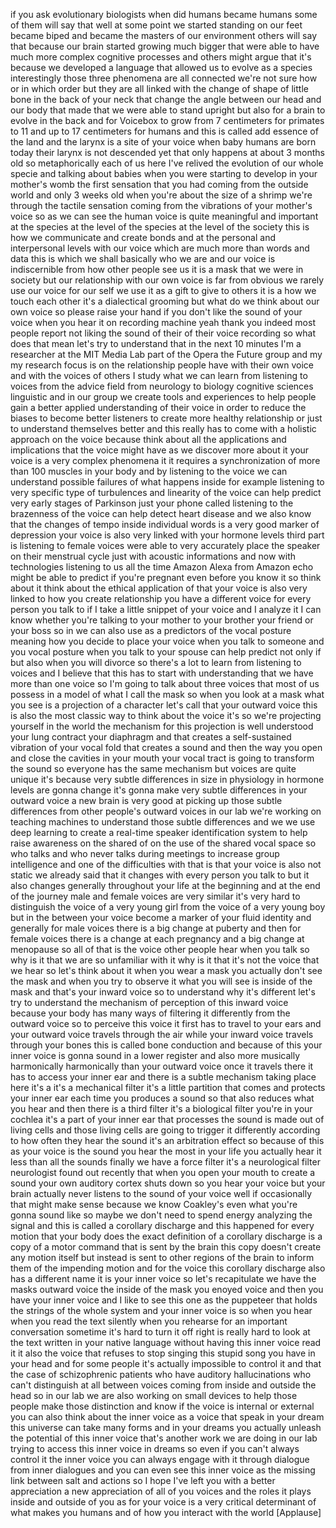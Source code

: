 
if you ask evolutionary biologists when
did humans became humans some of them
will say that well at some point we
started standing on our feet became
biped and became the masters of our
environment others will say that because
our brain started growing much bigger
that were able to have much more complex
cognitive processes and others might
argue that it&#39;s because we developed a
language that allowed us to evolve as a
species interestingly those three
phenomena are all connected we&#39;re not
sure how or in which order but they are
all linked with the change of shape of
little bone in the back of your neck
that change the angle between our head
and our body that made that we were able
to stand upright but also for a brain to
evolve in the back and for Voicebox to
grow from 7 centimeters for primates to
11 and up to 17 centimeters for humans
and this is called add essence of the
land and the larynx is a site of your
voice when baby humans are born today
their larynx is not descended yet that
only happens at about 3 months old so
metaphorically each of us here I&#39;ve
relived the evolution of our whole
specie and talking about babies when you
were starting to develop in your
mother&#39;s womb the first sensation that
you had coming from the outside world
and only 3 weeks old when you&#39;re about
the size of a shrimp we&#39;re through the
tactile sensation coming from the
vibrations of your mother&#39;s voice so as
we can see the human voice is quite
meaningful and important at the species
at the level of the species
at the level of the society this is how
we communicate and create bonds and at
the personal and interpersonal levels
with our voice which are much more than
words and data this is which we shall
basically who we are and our voice is
indiscernible from how other people see
us it is a mask that we were in society
but our relationship with our own voice
is far from obvious we rarely use our
voice for our self we use it as a gift
to give to others it is a how we touch
each other
it&#39;s a dialectical grooming but what do
we think about our own voice so please
raise your hand if you don&#39;t like the
sound of your voice when you hear it on
recording machine yeah thank you indeed
most people report not liking the sound
of their of their voice recording so
what does that mean let&#39;s try to
understand that in the next 10 minutes
I&#39;m a researcher at the MIT Media Lab
part of the Opera the Future group and
my my research focus is on the
relationship people have with their own
voice and with the voices of others I
study what we can learn from listening
to voices from the advice field from
neurology to biology cognitive sciences
linguistic and in our group we create
tools and experiences to help people
gain a better applied understanding of
their voice in order to reduce the
biases to become better listeners to
create more healthy relationship or just
to understand themselves better and this
really has to come with a holistic
approach on the voice because think
about all the applications and
implications that the voice might have
as we discover more about it your voice
is a very complex phenomena it it
requires a synchronization of more than
100 muscles in your body and by
listening to the voice we can understand
possible failures of what happens inside
for example listening to very specific
type of turbulences and
linearity of the voice can help predict
very early stages of Parkinson just your
phone called listening to the brazenness
of the voice can help detect heart
disease and we also know that the
changes of tempo inside individual words
is a very good marker of depression your
voice is also very linked with your
hormone levels third part is listening
to female voices were able to very
accurately place the speaker on their
menstrual cycle just with acoustic
informations and now with technologies
listening to us all the time
Amazon Alexa from Amazon echo might be
able to predict if you&#39;re pregnant even
before you know it so think about it
think about the ethical application of
that your voice is also very linked to
how you create relationship you have a
different voice for every person you
talk to if I take a little snippet of
your voice and I analyze it I can know
whether you&#39;re talking to your mother to
your brother your friend or your boss so
in we can also use as a predictors of
the vocal posture
meaning how you decide to place your
voice when you talk to someone and you
vocal posture when you talk to your
spouse can help predict not only if but
also when you will divorce so there&#39;s a
lot to learn from listening to voices
and I believe that this has to start
with understanding that we have more
than one voice so I&#39;m going to talk
about three voices that most of us
possess in a model of what I call the
mask so when you look at a mask what you
see is a projection of a character let&#39;s
call that your outward voice this is
also the most classic way to think about
the voice it&#39;s so we&#39;re projecting
yourself in the world the mechanism for
this projection is well understood your
lung contract your diaphragm and that
creates a self-sustained vibration of
your vocal fold that creates a sound and
then the way you open and close the
cavities in your mouth
your vocal tract is going to transform
the sound so everyone has the same
mechanism but voices are quite unique
it&#39;s because very subtle differences in
size in physiology in hormone levels are
gonna change it&#39;s gonna make very subtle
differences in your outward voice a new
brain is very good at picking up those
subtle differences from other people&#39;s
outward voices in our lab we&#39;re working
on teaching machines to understand those
subtle differences and we we use deep
learning to create a real-time speaker
identification system to help raise
awareness on the shared of on the use of
the shared vocal space so who talks and
who never talks during meetings to
increase group intelligence and one of
the difficulties with that is that your
voice is also not static we already said
that it changes with every person you
talk to but it also changes generally
throughout your life at the beginning
and at the end of the journey male and
female voices are very similar it&#39;s very
hard to distinguish the voice of a very
young girl from the voice of a very
young boy but in the between your voice
become a marker of your fluid identity
and generally for male voices there is a
big change at puberty and then for
female voices there is a change at each
pregnancy and a big change at menopause
so all of that is the voice other people
hear when you talk so why is it that we
are so unfamiliar with it why is it that
it&#39;s not the voice that we hear so let&#39;s
think about it when you wear a mask you
actually don&#39;t see the mask and when you
try to observe it what you will see is
inside of the mask and that&#39;s your
inward voice so to understand why it&#39;s
different let&#39;s try to understand the
mechanism of perception of this inward
voice because your body has many ways of
filtering it differently from the
outward voice so to perceive this voice
it first has to travel to your ears and
your outward voice travels through the
air while your inward voice travels
through your bones this is called bone
conduction and because of this
your inner voice is gonna sound in a
lower register and also more musically
harmonically harmonically than your
outward voice once it travels there it
has to access your inner ear and there
is a subtle mechanism taking place here
it&#39;s a it&#39;s a mechanical filter it&#39;s a
little partition that comes and protects
your inner ear each time you produces a
sound so that also reduces what you hear
and then there is a third filter it&#39;s a
biological filter you&#39;re in your cochlea
it&#39;s a part of your inner ear that
processes the sound is made out of
living cells and those living cells are
going to trigger it differently
according to how often they hear the
sound it&#39;s an arbitration effect so
because of this as your voice is the
sound you hear the most in your life you
actually hear it less than all the
sounds finally we have a force filter
it&#39;s a neurological filter neurologist
found out recently that when you open
your mouth to create a sound your own
auditory cortex shuts down so you hear
your voice but your brain actually never
listens to the sound of your voice
well if occasionally that might make
sense because we know Coakley&#39;s even
what you&#39;re gonna sound like so maybe we
don&#39;t need to spend energy analyzing the
signal and this is called a corollary
discharge and this happened for every
motion that your body does the exact
definition of a corollary discharge is a
copy of a motor command that is sent by
the brain this copy doesn&#39;t create any
motion itself but instead is sent to
other regions of the brain to inform
them of the impending motion and for the
voice this corollary discharge also has
a different name it is your inner voice
so let&#39;s recapitulate we have the masks
outward voice the inside of the mask you
enoyed voice and then you have your
inner voice and I like to see this one
as the puppeteer that holds the strings
of the whole system
and your inner voice is so when you hear
when you read the text silently when you
rehearse for an important conversation
sometime it&#39;s hard to turn it off right
is really hard to look at the text
written in your native language without
having this inner voice read it it also
the voice that refuses to stop singing
this stupid song you have in your head
and for some people it&#39;s actually
impossible to control it and that the
case of schizophrenic patients who have
auditory hallucinations who can&#39;t
distinguish at all between voices coming
from inside and outside the head so in
our lab we are also working on small
devices to help those people make those
distinction and know if the voice is
internal or external you can also think
about the inner voice as a voice that
speak in your dream this universe can
take many forms and in your dreams you
actually unleash the potential of this
inner voice that&#39;s another work we are
doing in our lab trying to access this
inner voice in dreams so even if you
can&#39;t always control it the inner voice
you can always engage with it through
dialogue from inner dialogues and you
can even see this inner voice as the
missing link between salt and actions so
I hope I&#39;ve left you with a better
appreciation a new appreciation of all
of you voices and the roles it plays
inside and outside of you as for your
voice is a very critical determinant of
what makes you humans and of how you
interact with the world
[Applause]
